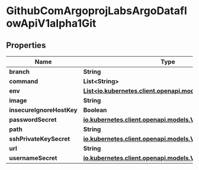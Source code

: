 

# GithubComArgoprojLabsArgoDataflowApiV1alpha1Git


## Properties

Name | Type | Description | Notes
------------ | ------------- | ------------- | -------------
**branch** | **String** |  |  [optional]
**command** | **List&lt;String&gt;** |  |  [optional]
**env** | [**List&lt;io.kubernetes.client.openapi.models.V1EnvVar&gt;**](io.kubernetes.client.openapi.models.V1EnvVar.md) |  |  [optional]
**image** | **String** |  |  [optional]
**insecureIgnoreHostKey** | **Boolean** |  |  [optional]
**passwordSecret** | [**io.kubernetes.client.openapi.models.V1SecretKeySelector**](io.kubernetes.client.openapi.models.V1SecretKeySelector.md) |  |  [optional]
**path** | **String** | +kubebuilder:default&#x3D;. |  [optional]
**sshPrivateKeySecret** | [**io.kubernetes.client.openapi.models.V1SecretKeySelector**](io.kubernetes.client.openapi.models.V1SecretKeySelector.md) |  |  [optional]
**url** | **String** |  |  [optional]
**usernameSecret** | [**io.kubernetes.client.openapi.models.V1SecretKeySelector**](io.kubernetes.client.openapi.models.V1SecretKeySelector.md) |  |  [optional]



